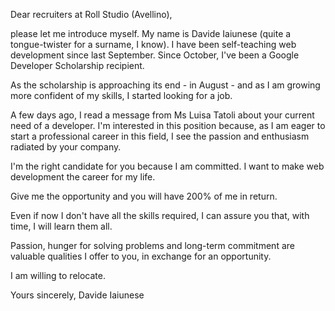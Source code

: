 Dear recruiters at Roll Studio (Avellino),


please let me introduce myself. My name is Davide Iaiunese (quite a tongue-twister for a surname, I know). I have been self-teaching web development since last September. Since October, I've been a Google Developer Scholarship recipient. 


As the scholarship is approaching its end - in August - and as I am growing more confident of my skills, I started looking for a job. 


A few days ago, I read a message from Ms Luisa Tatoli about your current need of a developer. I'm interested in this position because, as I am eager to start a professional career in this field, I see the passion and enthusiasm radiated by your company.


I'm the right candidate for you because I am committed. I want to make web development the career for my life.


Give me the opportunity and you will have 200% of me in return. 


Even if now I don't have all the skills required, I can assure you that, with time, I will learn them all.


Passion, hunger for solving problems and long-term commitment are valuable qualities I offer to you, in exchange for an opportunity. 


I am willing to relocate.


Yours sincerely,
Davide Iaiunese